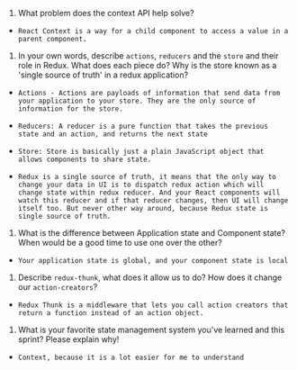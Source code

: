 1. What problem does the context API help solve?

- `React Context is a way for a child component to access a value in a parent component.`

1. In your own words, describe `actions`, `reducers` and the `store` and their role in Redux. What does each piece do? Why is the store known as a 'single source of truth' in a redux application?

- `Actions - Actions are payloads of information that send data from your application to your store. They are the only source of information for the store. `

- ` Reducers: A reducer is a pure function that takes the previous state and an action, and returns the next state `

- `Store: Store is basically just a plain JavaScript object that allows components to share state.`

- `Redux is a single source of truth, it means that the only way to change your data in UI is to dispatch redux action which will change state within redux reducer. And your React components will watch this reducer and if that reducer changes, then UI will change itself too. But never other way around, because Redux state is single source of truth.`

1. What is the difference between Application state and Component state? When would be a good time to use one over the other?

- `Your application state is global, and your component state is local`

1. Describe `redux-thunk`, what does it allow us to do? How does it change our `action-creators`?

-  `Redux Thunk is a middleware that lets you call action creators that return a function instead of an action object.`

1. What is your favorite state management system you've learned and this sprint? Please explain why!

- `Context, because it is a lot easier for me to understand`

